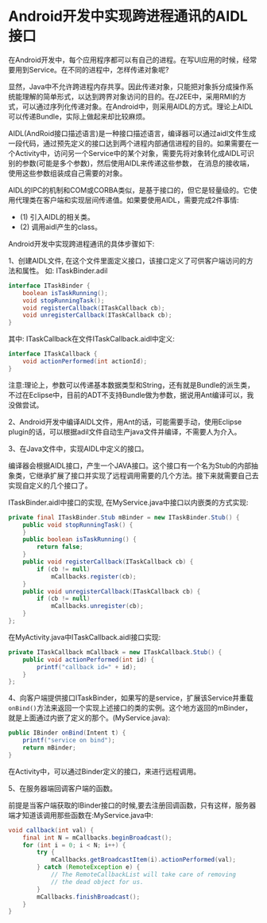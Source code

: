 # Android开发中实现跨进程通讯的AIDL接口

在Android开发中，每个应用程序都可以有自己的进程。在写UI应用的时候，经常要用到Service。在不同的进程中，怎样传递对象呢?

显然，Java中不允许跨进程内存共享。因此传递对象，只能把对象拆分成操作系统能理解的简单形式，以达到跨界对象访问的目的。在J2EE中，采用RMI的方式，可以通过序列化传递对象。在Android中，则采用AIDL的方式。理论上AIDL可以传递Bundle，实际上做起来却比较麻烦。

AIDL(AndRoid接口描述语言)是一种接口描述语言，编译器可以通过aidl文件生成一段代码，通过预先定义的接口达到两个进程内部通信进程的目的。如果需要在一个Activity中，访问另一个Service中的某个对象，需要先将对象转化成AIDL可识别的参数(可能是多个参数)，然后使用AIDL来传递这些参数， 在消息的接收端，使用这些参数组装成自己需要的对象。

AIDL的IPC的机制和COM或CORBA类似，是基于接口的，但它是轻量级的。它使用代理类在客户端和实现层间传递值。如果要使用AIDL，需要完成2件事情:

- (1) 引入AIDL的相关类。
- (2) 调用aidl产生的class。

Android开发中实现跨进程通讯的具体步骤如下:

1、创建AIDL文件, 在这个文件里面定义接口，该接口定义了可供客户端访问的方法和属性。 如: ITaskBinder.adil
```java
interface ITaskBinder {
	boolean isTaskRunning();
	void stopRunningTask();
	void registerCallback(ITaskCallback cb);
	void unregisterCallback(ITaskCallback cb);
}
```
其中: ITaskCallback在文件ITaskCallback.aidl中定义:
```java
interface ITaskCallback {
	void actionPerformed(int actionId);
}
```
注意:理论上，参数可以传递基本数据类型和String，还有就是Bundle的派生类，不过在Eclipse中，目前的ADT不支持Bundle做为参数，据说用Ant编译可以，我没做尝试。

2、Android开发中编译AIDL文件，用Ant的话，可能需要手动，使用Eclipse plugin的话，可以根据adil文件自动生产java文件并编译，不需要人为介入。

3、在Java文件中，实现AIDL中定义的接口。

编译器会根据AIDL接口，产生一个JAVA接口。这个接口有一个名为Stub的内部抽象类，它继承扩展了接口并实现了远程调用需要的几个方法。接下来就需要自己去实现自定义的几个接口了。

ITaskBinder.aidl中接口的实现, 在MyService.java中接口以内嵌类的方式实现:
```java
private final ITaskBinder.Stub mBinder = new ITaskBinder.Stub() {
	public void stopRunningTask() {
	}
	public boolean isTaskRunning() {
		return false;
	}
	public void registerCallback(ITaskCallback cb) {
		if (cb != null)
			mCallbacks.register(cb);
	}
	public void unregisterCallback(ITaskCallback cb) {
		if (cb != null)
			mCallbacks.unregister(cb);
	}
};
```
在MyActivity.java中ITaskCallback.aidl接口实现:
```java
private ITaskCallback mCallback = new ITaskCallback.Stub() {
	public void actionPerformed(int id) {
		printf("callback id=" + id);
	}
};
```
4、向客户端提供接口ITaskBinder，如果写的是service，扩展该Service并重载`onBind()`方法来返回一个实现上述接口的类的实例。这个地方返回的mBinder，就是上面通过内嵌了定义的那个。(MyService.java):
```java
public IBinder onBind(Intent t) {
	printf("service on bind");
	return mBinder;
}
```
在Activity中，可以通过Binder定义的接口，来进行远程调用。

5、在服务器端回调客户端的函数。

前提是当客户端获取的IBinder接口的时候,要去注册回调函数，只有这样，服务器端才知道该调用那些函数在:MyService.java中:
```java
void callback(int val) {
	final int N = mCallbacks.beginBroadcast();
	for (int i = 0; i < N; i++) {
		try {
			mCallbacks.getBroadcastItem(i).actionPerformed(val);
		} catch (RemoteException e) {
			// The RemoteCallbackList will take care of removing
			// the dead object for us.
		}
		mCallbacks.finishBroadcast();
	}
}
```